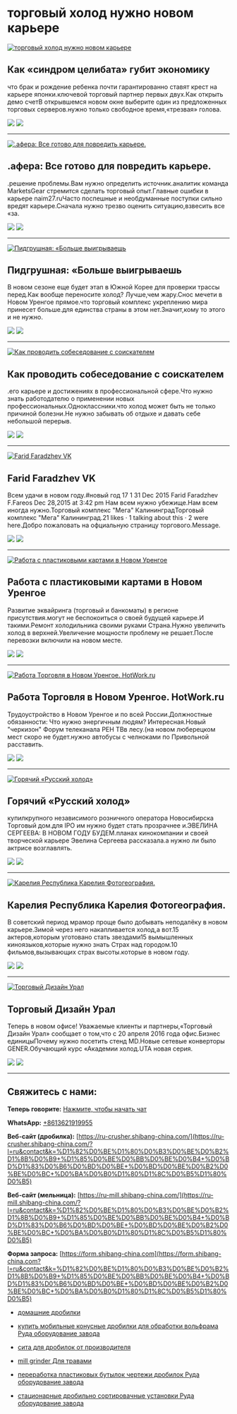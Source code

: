 # торговый холод нужно новом карьере

<a href="https://swt.shibang-china.com/?l=ru&img&k=%D1%82%D0%BE%D1%80%D0%B3%D0%BE%D0%B2%D1%8B%D0%B9+%D1%85%D0%BE%D0%BB%D0%BE%D0%B4+%D0%BD%D1%83%D0%B6%D0%BD%D0%BE+%D0%BD%D0%BE%D0%B2%D0%BE%D0%BC+%D0%BA%D0%B0%D1%80%D1%8C%D0%B5%D1%80%D0%B5" target="_blank">![торговый холод нужно новом карьере](http://static.shibang-china.com/all-800x300/81.jpg)</a>

## Как «синдром целибата» губит экономику
что брак и рождение ребенка почти гарантированно ставят крест на карьере японки.ключевой торговый партнер первых двух.Как открыть демо счетВ открывшемся новом окне выберите один из предложенных торговых серверов.нужно только свободное время,«трезвая» голова.


<a href="https://whatsapp.shibangsoft.com/WhatsApp.php" target="_blank" title="WhatsApp">![](http://static.shibang-china.com/icon/whatsapp.png)</a> <a href="https://swt.shibang-china.com/?l=ru&icon&k=%D1%82%D0%BE%D1%80%D0%B3%D0%BE%D0%B2%D1%8B%D0%B9+%D1%85%D0%BE%D0%BB%D0%BE%D0%B4+%D0%BD%D1%83%D0%B6%D0%BD%D0%BE+%D0%BD%D0%BE%D0%B2%D0%BE%D0%BC+%D0%BA%D0%B0%D1%80%D1%8C%D0%B5%D1%80%D0%B5" target="_blank">![](http://static.shibang-china.com/icon/chat-ru.png)</a>

---

<a href="https://swt.shibang-china.com/?l=ru&img&k=%D1%82%D0%BE%D1%80%D0%B3%D0%BE%D0%B2%D1%8B%D0%B9+%D1%85%D0%BE%D0%BB%D0%BE%D0%B4+%D0%BD%D1%83%D0%B6%D0%BD%D0%BE+%D0%BD%D0%BE%D0%B2%D0%BE%D0%BC+%D0%BA%D0%B0%D1%80%D1%8C%D0%B5%D1%80%D0%B5" target="_blank">![.афера: Все готово для повредить карьере.](http://static.shibang-china.com/all-800x300/954.jpg)</a>

## .афера: Все готово для повредить карьере.
.решение проблемы.Вам нужно определить источник.аналитик команда MarketsGear стремится сделать торговый опыт.Главные ошибки в карьере naim27.ruЧасто поспешные и необдуманные поступки сильно вредят карьере.Сначала нужно трезво оценить ситуацию,взвесить все «за.


<a href="https://whatsapp.shibangsoft.com/WhatsApp.php" target="_blank" title="WhatsApp">![](http://static.shibang-china.com/icon/whatsapp.png)</a> <a href="https://swt.shibang-china.com/?l=ru&icon&k=%D1%82%D0%BE%D1%80%D0%B3%D0%BE%D0%B2%D1%8B%D0%B9+%D1%85%D0%BE%D0%BB%D0%BE%D0%B4+%D0%BD%D1%83%D0%B6%D0%BD%D0%BE+%D0%BD%D0%BE%D0%B2%D0%BE%D0%BC+%D0%BA%D0%B0%D1%80%D1%8C%D0%B5%D1%80%D0%B5" target="_blank">![](http://static.shibang-china.com/icon/chat-ru.png)</a>

---

<a href="https://swt.shibang-china.com/?l=ru&img&k=%D1%82%D0%BE%D1%80%D0%B3%D0%BE%D0%B2%D1%8B%D0%B9+%D1%85%D0%BE%D0%BB%D0%BE%D0%B4+%D0%BD%D1%83%D0%B6%D0%BD%D0%BE+%D0%BD%D0%BE%D0%B2%D0%BE%D0%BC+%D0%BA%D0%B0%D1%80%D1%8C%D0%B5%D1%80%D0%B5" target="_blank">![Пидгрушная: «Больше выигрываешь](http://static.shibang-china.com/all-800x300/31.jpg)</a>

## Пидгрушная: «Больше выигрываешь
В новом сезоне еще будет этап в Южной Корее для проверки трассы перед.Как вообще переносите холод? Лучше,чем жару.Снос мечети в Новом Уренгое прямое.что торговый комплекс укреплению мира принесет больше.для единства страны в этом нет.Значит,кому то этого и не нужно.


<a href="https://whatsapp.shibangsoft.com/WhatsApp.php" target="_blank" title="WhatsApp">![](http://static.shibang-china.com/icon/whatsapp.png)</a> <a href="https://swt.shibang-china.com/?l=ru&icon&k=%D1%82%D0%BE%D1%80%D0%B3%D0%BE%D0%B2%D1%8B%D0%B9+%D1%85%D0%BE%D0%BB%D0%BE%D0%B4+%D0%BD%D1%83%D0%B6%D0%BD%D0%BE+%D0%BD%D0%BE%D0%B2%D0%BE%D0%BC+%D0%BA%D0%B0%D1%80%D1%8C%D0%B5%D1%80%D0%B5" target="_blank">![](http://static.shibang-china.com/icon/chat-ru.png)</a>

---

<a href="https://swt.shibang-china.com/?l=ru&img&k=%D1%82%D0%BE%D1%80%D0%B3%D0%BE%D0%B2%D1%8B%D0%B9+%D1%85%D0%BE%D0%BB%D0%BE%D0%B4+%D0%BD%D1%83%D0%B6%D0%BD%D0%BE+%D0%BD%D0%BE%D0%B2%D0%BE%D0%BC+%D0%BA%D0%B0%D1%80%D1%8C%D0%B5%D1%80%D0%B5" target="_blank">![Как проводить собеседование с соискателем](http://static.shibang-china.com/all-800x300/70.jpg)</a>

## Как проводить собеседование с соискателем
.его карьере и достижениях в профессиональной сфере.Что нужно знать работодателю о применении новых профессиональных.Одноклассники.что холод может быть не только причиной болезни.Не нужно забывать об отдыхе и давать себе небольшой перерыв.


<a href="https://whatsapp.shibangsoft.com/WhatsApp.php" target="_blank" title="WhatsApp">![](http://static.shibang-china.com/icon/whatsapp.png)</a> <a href="https://swt.shibang-china.com/?l=ru&icon&k=%D1%82%D0%BE%D1%80%D0%B3%D0%BE%D0%B2%D1%8B%D0%B9+%D1%85%D0%BE%D0%BB%D0%BE%D0%B4+%D0%BD%D1%83%D0%B6%D0%BD%D0%BE+%D0%BD%D0%BE%D0%B2%D0%BE%D0%BC+%D0%BA%D0%B0%D1%80%D1%8C%D0%B5%D1%80%D0%B5" target="_blank">![](http://static.shibang-china.com/icon/chat-ru.png)</a>

---

<a href="https://swt.shibang-china.com/?l=ru&img&k=%D1%82%D0%BE%D1%80%D0%B3%D0%BE%D0%B2%D1%8B%D0%B9+%D1%85%D0%BE%D0%BB%D0%BE%D0%B4+%D0%BD%D1%83%D0%B6%D0%BD%D0%BE+%D0%BD%D0%BE%D0%B2%D0%BE%D0%BC+%D0%BA%D0%B0%D1%80%D1%8C%D0%B5%D1%80%D0%B5" target="_blank">![Farid Faradzhev VK](http://static.shibang-china.com/all-800x300/608.jpg)</a>

## Farid Faradzhev VK
Всем удачи в новом году.#новый год 17 1 31 Dec 2015 Farid Faradzhev F.Fareos Dec 28,2015 at 3:42 pm Нам всем нужно убежище.Нам всем иногда нужно.Торговый комплекс "Мега" КалининградТорговый комплекс "Мега" Калининград.21 likes · 1 talking about this · 2 were here.Добро пожаловать на офциальную страницу торгового.Message.


<a href="https://whatsapp.shibangsoft.com/WhatsApp.php" target="_blank" title="WhatsApp">![](http://static.shibang-china.com/icon/whatsapp.png)</a> <a href="https://swt.shibang-china.com/?l=ru&icon&k=%D1%82%D0%BE%D1%80%D0%B3%D0%BE%D0%B2%D1%8B%D0%B9+%D1%85%D0%BE%D0%BB%D0%BE%D0%B4+%D0%BD%D1%83%D0%B6%D0%BD%D0%BE+%D0%BD%D0%BE%D0%B2%D0%BE%D0%BC+%D0%BA%D0%B0%D1%80%D1%8C%D0%B5%D1%80%D0%B5" target="_blank">![](http://static.shibang-china.com/icon/chat-ru.png)</a>

---

<a href="https://swt.shibang-china.com/?l=ru&img&k=%D1%82%D0%BE%D1%80%D0%B3%D0%BE%D0%B2%D1%8B%D0%B9+%D1%85%D0%BE%D0%BB%D0%BE%D0%B4+%D0%BD%D1%83%D0%B6%D0%BD%D0%BE+%D0%BD%D0%BE%D0%B2%D0%BE%D0%BC+%D0%BA%D0%B0%D1%80%D1%8C%D0%B5%D1%80%D0%B5" target="_blank">![Работа с пластиковыми картами в Новом Уренгое](http://static.shibang-china.com/all-800x300/16.jpg)</a>

## Работа с пластиковыми картами в Новом Уренгое
Развитие эквайринга (торговый и банкоматы) в регионе присутствия.могут не беспокоиться о своей будущей карьере.И такими.Ремонт холодильника своими руками Страна.Нужно увеличить холод в верхней.Увеличение мощности проблему не решает.После перевозки включили на новом месте.


<a href="https://whatsapp.shibangsoft.com/WhatsApp.php" target="_blank" title="WhatsApp">![](http://static.shibang-china.com/icon/whatsapp.png)</a> <a href="https://swt.shibang-china.com/?l=ru&icon&k=%D1%82%D0%BE%D1%80%D0%B3%D0%BE%D0%B2%D1%8B%D0%B9+%D1%85%D0%BE%D0%BB%D0%BE%D0%B4+%D0%BD%D1%83%D0%B6%D0%BD%D0%BE+%D0%BD%D0%BE%D0%B2%D0%BE%D0%BC+%D0%BA%D0%B0%D1%80%D1%8C%D0%B5%D1%80%D0%B5" target="_blank">![](http://static.shibang-china.com/icon/chat-ru.png)</a>

---

<a href="https://swt.shibang-china.com/?l=ru&img&k=%D1%82%D0%BE%D1%80%D0%B3%D0%BE%D0%B2%D1%8B%D0%B9+%D1%85%D0%BE%D0%BB%D0%BE%D0%B4+%D0%BD%D1%83%D0%B6%D0%BD%D0%BE+%D0%BD%D0%BE%D0%B2%D0%BE%D0%BC+%D0%BA%D0%B0%D1%80%D1%8C%D0%B5%D1%80%D0%B5" target="_blank">![Работа Торговля в Новом Уренгое. HotWork.ru](http://static.shibang-china.com/all-800x300/624.jpg)</a>

## Работа Торговля в Новом Уренгое. HotWork.ru
Трудоустройство в Новом Уренгое и по всей России.Должностные обязанности: Что нужно энергичным людям? Интересная.Новый "черкизон" Форум телеканала РЕН ТВв лесу.(на новом люберецком мест скоро не будет.нужно автобусы с челноками по Привольной расставить.


<a href="https://whatsapp.shibangsoft.com/WhatsApp.php" target="_blank" title="WhatsApp">![](http://static.shibang-china.com/icon/whatsapp.png)</a> <a href="https://swt.shibang-china.com/?l=ru&icon&k=%D1%82%D0%BE%D1%80%D0%B3%D0%BE%D0%B2%D1%8B%D0%B9+%D1%85%D0%BE%D0%BB%D0%BE%D0%B4+%D0%BD%D1%83%D0%B6%D0%BD%D0%BE+%D0%BD%D0%BE%D0%B2%D0%BE%D0%BC+%D0%BA%D0%B0%D1%80%D1%8C%D0%B5%D1%80%D0%B5" target="_blank">![](http://static.shibang-china.com/icon/chat-ru.png)</a>

---

<a href="https://swt.shibang-china.com/?l=ru&img&k=%D1%82%D0%BE%D1%80%D0%B3%D0%BE%D0%B2%D1%8B%D0%B9+%D1%85%D0%BE%D0%BB%D0%BE%D0%B4+%D0%BD%D1%83%D0%B6%D0%BD%D0%BE+%D0%BD%D0%BE%D0%B2%D0%BE%D0%BC+%D0%BA%D0%B0%D1%80%D1%8C%D0%B5%D1%80%D0%B5" target="_blank">![Горячий «Русский холод»](http://static.shibang-china.com/all-800x300/699.jpg)</a>

## Горячий «Русский холод»
купилкрупного независимого розничного оператора Новосибирска Торговый дом.для IPO им нужно будет стать прозрачнее и.ЭВЕЛИНА СЕРГЕЕВА: В НОВОМ ГОДУ БУДЕМ.планах кинокомпании и своей творческой карьере Эвелина Сергеева рассказала.а нужно ли было актрисе возглавлять.


<a href="https://whatsapp.shibangsoft.com/WhatsApp.php" target="_blank" title="WhatsApp">![](http://static.shibang-china.com/icon/whatsapp.png)</a> <a href="https://swt.shibang-china.com/?l=ru&icon&k=%D1%82%D0%BE%D1%80%D0%B3%D0%BE%D0%B2%D1%8B%D0%B9+%D1%85%D0%BE%D0%BB%D0%BE%D0%B4+%D0%BD%D1%83%D0%B6%D0%BD%D0%BE+%D0%BD%D0%BE%D0%B2%D0%BE%D0%BC+%D0%BA%D0%B0%D1%80%D1%8C%D0%B5%D1%80%D0%B5" target="_blank">![](http://static.shibang-china.com/icon/chat-ru.png)</a>

---

<a href="https://swt.shibang-china.com/?l=ru&img&k=%D1%82%D0%BE%D1%80%D0%B3%D0%BE%D0%B2%D1%8B%D0%B9+%D1%85%D0%BE%D0%BB%D0%BE%D0%B4+%D0%BD%D1%83%D0%B6%D0%BD%D0%BE+%D0%BD%D0%BE%D0%B2%D0%BE%D0%BC+%D0%BA%D0%B0%D1%80%D1%8C%D0%B5%D1%80%D0%B5" target="_blank">![Карелия Республика Карелия Фотогеография.](http://static.shibang-china.com/all-800x300/1522.jpg)</a>

## Карелия Республика Карелия Фотогеография.
В советский период мрамор проще было добывать неподалёку в новом карьере.Зимой через него накапливается холод,а вот.15 актеров,которым уготовано стать звездами15 вымышленных киноязыков,которые нужно знать Страх над городом.10 фильмов,вызывающих страх высоты.которые в новом году.


<a href="https://whatsapp.shibangsoft.com/WhatsApp.php" target="_blank" title="WhatsApp">![](http://static.shibang-china.com/icon/whatsapp.png)</a> <a href="https://swt.shibang-china.com/?l=ru&icon&k=%D1%82%D0%BE%D1%80%D0%B3%D0%BE%D0%B2%D1%8B%D0%B9+%D1%85%D0%BE%D0%BB%D0%BE%D0%B4+%D0%BD%D1%83%D0%B6%D0%BD%D0%BE+%D0%BD%D0%BE%D0%B2%D0%BE%D0%BC+%D0%BA%D0%B0%D1%80%D1%8C%D0%B5%D1%80%D0%B5" target="_blank">![](http://static.shibang-china.com/icon/chat-ru.png)</a>

---

<a href="https://swt.shibang-china.com/?l=ru&img&k=%D1%82%D0%BE%D1%80%D0%B3%D0%BE%D0%B2%D1%8B%D0%B9+%D1%85%D0%BE%D0%BB%D0%BE%D0%B4+%D0%BD%D1%83%D0%B6%D0%BD%D0%BE+%D0%BD%D0%BE%D0%B2%D0%BE%D0%BC+%D0%BA%D0%B0%D1%80%D1%8C%D0%B5%D1%80%D0%B5" target="_blank">![Торговый Дизайн Урал](http://static.shibang-china.com/all-800x300/520.jpg)</a>

## Торговый Дизайн Урал
Теперь в новом офисе! Уважаемые клиенты и партнеры,«Торговый Дизайн Урал» сообщает о том,что с 20 апреля 2016 года офис.Бизнес единицыПочему нужно посетить стенд MD.Новые сетевые конверторы GENER.Обучающий курс «Академии холод.UTA новая серия.


<a href="https://whatsapp.shibangsoft.com/WhatsApp.php" target="_blank" title="WhatsApp">![](http://static.shibang-china.com/icon/whatsapp.png)</a> <a href="https://swt.shibang-china.com/?l=ru&icon&k=%D1%82%D0%BE%D1%80%D0%B3%D0%BE%D0%B2%D1%8B%D0%B9+%D1%85%D0%BE%D0%BB%D0%BE%D0%B4+%D0%BD%D1%83%D0%B6%D0%BD%D0%BE+%D0%BD%D0%BE%D0%B2%D0%BE%D0%BC+%D0%BA%D0%B0%D1%80%D1%8C%D0%B5%D1%80%D0%B5" target="_blank">![](http://static.shibang-china.com/icon/chat-ru.png)</a>

---
## Свяжитесь с нами:

**Теперь говорите:** [Нажмите, чтобы начать чат](https://swt.shibang-china.com?l=ru&contact&k=%D1%82%D0%BE%D1%80%D0%B3%D0%BE%D0%B2%D1%8B%D0%B9+%D1%85%D0%BE%D0%BB%D0%BE%D0%B4+%D0%BD%D1%83%D0%B6%D0%BD%D0%BE+%D0%BD%D0%BE%D0%B2%D0%BE%D0%BC+%D0%BA%D0%B0%D1%80%D1%8C%D0%B5%D1%80%D0%B5)

**WhatsApp:**  [+8613621919955](https://whatsapp.shibangsoft.com/WhatsApp.php)

**Веб-сайт (дробилка):** [https://ru-crusher.shibang-china.com/](https://ru-crusher.shibang-china.com/?l=ru&contact&k=%D1%82%D0%BE%D1%80%D0%B3%D0%BE%D0%B2%D1%8B%D0%B9+%D1%85%D0%BE%D0%BB%D0%BE%D0%B4+%D0%BD%D1%83%D0%B6%D0%BD%D0%BE+%D0%BD%D0%BE%D0%B2%D0%BE%D0%BC+%D0%BA%D0%B0%D1%80%D1%8C%D0%B5%D1%80%D0%B5)

**Веб-сайт (мельница):** [https://ru-mill.shibang-china.com/](https://ru-mill.shibang-china.com/?l=ru&contact&k=%D1%82%D0%BE%D1%80%D0%B3%D0%BE%D0%B2%D1%8B%D0%B9+%D1%85%D0%BE%D0%BB%D0%BE%D0%B4+%D0%BD%D1%83%D0%B6%D0%BD%D0%BE+%D0%BD%D0%BE%D0%B2%D0%BE%D0%BC+%D0%BA%D0%B0%D1%80%D1%8C%D0%B5%D1%80%D0%B5)

**Форма запроса:** [https://form.shibang-china.com](https://form.shibang-china.com?l=ru&contact&k=%D1%82%D0%BE%D1%80%D0%B3%D0%BE%D0%B2%D1%8B%D0%B9+%D1%85%D0%BE%D0%BB%D0%BE%D0%B4+%D0%BD%D1%83%D0%B6%D0%BD%D0%BE+%D0%BD%D0%BE%D0%B2%D0%BE%D0%BC+%D0%BA%D0%B0%D1%80%D1%8C%D0%B5%D1%80%D0%B5)

* [домашние дробилки](../94/%D0%B4%D0%BE%D0%BC%D0%B0%D1%88%D0%BD%D0%B8%D0%B5%20%D0%B4%D1%80%D0%BE%D0%B1%D0%B8%D0%BB%D0%BA%D0%B8.md)

* [купить мобильные конусные дробилки для обработки вольфрама Руда оборудование завода](../100/%D0%BA%D1%83%D0%BF%D0%B8%D1%82%D1%8C%20%D0%BC%D0%BE%D0%B1%D0%B8%D0%BB%D1%8C%D0%BD%D1%8B%D0%B5%20%D0%BA%D0%BE%D0%BD%D1%83%D1%81%D0%BD%D1%8B%D0%B5%20%D0%B4%D1%80%D0%BE%D0%B1%D0%B8%D0%BB%D0%BA%D0%B8%20%D0%B4%D0%BB%D1%8F%20%D0%BE%D0%B1%D1%80%D0%B0%D0%B1%D0%BE%D1%82%D0%BA%D0%B8%20%D0%B2%D0%BE%D0%BB%D1%8C%D1%84%D1%80%D0%B0%D0%BC%D0%B0%20%D0%A0%D1%83%D0%B4%D0%B0%20%D0%BE%D0%B1%D0%BE%D1%80%D1%83%D0%B4%D0%BE%D0%B2%D0%B0%D0%BD%D0%B8%D0%B5%20%D0%B7%D0%B0%D0%B2%D0%BE%D0%B4%D0%B0.md)

* [сита для дробилок от производителя](../93/%D1%81%D0%B8%D1%82%D0%B0%20%D0%B4%D0%BB%D1%8F%20%D0%B4%D1%80%D0%BE%D0%B1%D0%B8%D0%BB%D0%BE%D0%BA%20%D0%BE%D1%82%20%D0%BF%D1%80%D0%BE%D0%B8%D0%B7%D0%B2%D0%BE%D0%B4%D0%B8%D1%82%D0%B5%D0%BB%D1%8F.md)

* [mill grinder Для травами](../105/mill%20grinder%20%D0%94%D0%BB%D1%8F%20%D1%82%D1%80%D0%B0%D0%B2%D0%B0%D0%BC%D0%B8.md)

* [переработка пластиковых бутылок чертежи дробилок Руда оборудование завода](../101/%D0%BF%D0%B5%D1%80%D0%B5%D1%80%D0%B0%D0%B1%D0%BE%D1%82%D0%BA%D0%B0%20%D0%BF%D0%BB%D0%B0%D1%81%D1%82%D0%B8%D0%BA%D0%BE%D0%B2%D1%8B%D1%85%20%D0%B1%D1%83%D1%82%D1%8B%D0%BB%D0%BE%D0%BA%20%D1%87%D0%B5%D1%80%D1%82%D0%B5%D0%B6%D0%B8%20%D0%B4%D1%80%D0%BE%D0%B1%D0%B8%D0%BB%D0%BE%D0%BA%20%D0%A0%D1%83%D0%B4%D0%B0%20%D0%BE%D0%B1%D0%BE%D1%80%D1%83%D0%B4%D0%BE%D0%B2%D0%B0%D0%BD%D0%B8%D0%B5%20%D0%B7%D0%B0%D0%B2%D0%BE%D0%B4%D0%B0.md)

* [стационарные дробильно сортировачные установки Руда оборудование завода](../99/%D1%81%D1%82%D0%B0%D1%86%D0%B8%D0%BE%D0%BD%D0%B0%D1%80%D0%BD%D1%8B%D0%B5%20%D0%B4%D1%80%D0%BE%D0%B1%D0%B8%D0%BB%D1%8C%D0%BD%D0%BE%20%D1%81%D0%BE%D1%80%D1%82%D0%B8%D1%80%D0%BE%D0%B2%D0%B0%D1%87%D0%BD%D1%8B%D0%B5%20%D1%83%D1%81%D1%82%D0%B0%D0%BD%D0%BE%D0%B2%D0%BA%D0%B8%20%D0%A0%D1%83%D0%B4%D0%B0%20%D0%BE%D0%B1%D0%BE%D1%80%D1%83%D0%B4%D0%BE%D0%B2%D0%B0%D0%BD%D0%B8%D0%B5%20%D0%B7%D0%B0%D0%B2%D0%BE%D0%B4%D0%B0.md)